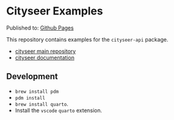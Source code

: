 # Cityseer Examples

Published to: [Github Pages](https://benchmark-urbanism/cityseer-examples/)

This repository contains examples for the `cityseer-api` package.

- [cityseer main repository](https://github.com/benchmark-urbanism/cityseer-api)
- [cityseer documentation](https://cityseer.benchmarkurbanism.com/)

## Development

- `brew install pdm`
- `pdm install`
- `brew install quarto`.
- Install the `vscode` `quarto` extension.
